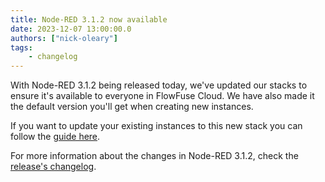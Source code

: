 ```yaml
---
title: Node-RED 3.1.2 now available
date: 2023-12-07 13:00:00.0
authors: ["nick-oleary"]
tags:
    - changelog
---
```


With Node-RED 3.1.2 being released today, we've updated our stacks to ensure it's available to everyone in FlowFuse Cloud. We have also made it the default version you'll get when creating new instances.

If you want to update your existing instances to this new stack you can follow the [guide here](https://flowfuse.com/docs/user/changestack/).

For more information about the changes in Node-RED 3.1.2, check the [release's changelog](https://github.com/node-red/node-red/blob/7fd0ecf721fc78e8415dca3106bc71b461e6554d/CHANGELOG.md).
